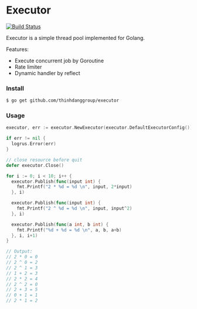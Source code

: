 # Executor

[![Build Status](https://travis-ci.org/thinhdanggroup/executor.svg?branch=master)](https://travis-ci.org/thinhdanggroup/executor)

Executor is a simple thread pool implemented for Golang.

Features:

- Execute concurrent job by Goroutine
- Rate limiter
- Dynamic handler by reflect

### Install

```bash
$ go get github.com/thinhdanggroup/executor
```

### Usage

```go
executor, err := executor.NewExecutor(executor.DefaultExecutorConfig())

if err != nil {
  logrus.Error(err)
}

// close resource before quit
defer executor.Close()

for i := 0; i < 10; i++ {
  executor.Publish(func(input int) {
    fmt.Printf("2 * %d = %d \n", input, 2*input)
  }, i)

  executor.Publish(func(input int) {
    fmt.Printf("2 ^ %d = %d \n", input, input^2)
  }, i)

  executor.Publish(func(a int, b int) {
    fmt.Printf("%d + %d = %d \n", a, b, a+b)
  }, i, i+1)
}

// Output:
// 2 * 0 = 0 
// 2 ^ 0 = 2 
// 2 ^ 1 = 3 
// 1 + 2 = 3 
// 2 * 2 = 4 
// 2 ^ 2 = 0 
// 2 + 3 = 5 
// 0 + 1 = 1 
// 2 * 1 = 2
```